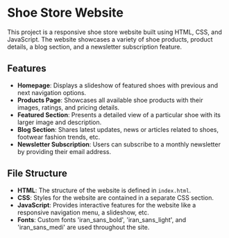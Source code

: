 # Shoe Store Website

This project is a responsive shoe store website built using HTML, CSS, and JavaScript. The website showcases a variety of shoe products, product details, a blog section, and a newsletter subscription feature.

## Features

- **Homepage**: Displays a slideshow of featured shoes with previous and next navigation options.
- **Products Page**: Showcases all available shoe products with their images, ratings, and pricing details.
- **Featured Section**: Presents a detailed view of a particular shoe with its larger image and description.
- **Blog Section**: Shares latest updates, news or articles related to shoes, footwear fashion trends, etc.
- **Newsletter Subscription**: Users can subscribe to a monthly newsletter by providing their email address.

## File Structure

- **HTML**: The structure of the website is defined in `index.html`.
- **CSS**: Styles for the website are contained in a separate CSS section.
- **JavaScript**: Provides interactive features for the website like a responsive navigation menu, a slideshow, etc.
- **Fonts**: Custom fonts 'iran_sans_bold', 'iran_sans_light', and 'iran_sans_medi' are used throughout the site.
